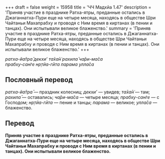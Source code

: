 +++
draft = false
weight = 15958
title = 'ЧЧ Мадхйа 1.47'
description = 'Приняв участие в празднике Ратха-ятры, преданные остались в Джаганнатха-Пури еще на четыре месяца, находясь в обществе Шри Чайтаньи Махапрабху и проводя с Ним время в киртанах (в пении и танцах). Они испытывали великое блаженство.'
summary = 'Приняв участие в празднике Ратха-ятры, преданные остались в Джаганнатха-Пури еще на четыре месяца, находясь в обществе Шри Чайтаньи Махапрабху и проводя с Ним время в киртанах (в пении и танцах). Они испытывали великое блаженство.'
+++

_ратха-йа̄тра̄ декхи’ та̄ха̄н̇ рахила̄ ча̄ри-ма̄са  
прабху-сан̇ге нр̣тйа-гӣта парама улла̄са_

## Пословный перевод

_ратха_\-_йа̄тра̄_ — праздник колесниц; _декхи’_ — увидев; _та̄ха̄н̇_ — там; _рахила̄_ — оставались; _ча̄ри_\-_ма̄са_ — четыре месяца; _прабху_\-_сан̇ге_ — с Господом; _нр̣тйа_\-_гӣта_ — пение и танцы; _парама_ — великое; _улла̄са_ — блаженство.

## Перевод

**Приняв участие в празднике Ратха-ятры, преданные остались в Джаганнатха-Пури еще на четыре месяца, находясь в обществе Шри Чайтаньи Махапрабху и проводя с Ним время в киртанах (в пении и танцах). Они испытывали великое блаженство.**
